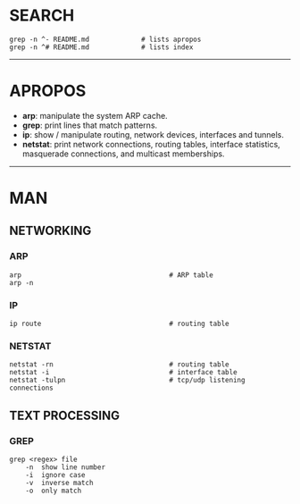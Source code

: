 # SEARCH

```
grep -n ^- README.md             # lists apropos
grep -n ^# README.md             # lists index
```

--------------------------------------------------------------------------------

# APROPOS

- **arp**: manipulate the system ARP cache.
- **grep**: print lines that match patterns.
- **ip**: show / manipulate routing, network devices, interfaces and tunnels.
- **netstat**: print network connections, routing tables, interface statistics, 
           masquerade connections, and multicast memberships.

--------------------------------------------------------------------------------

# MAN

## NETWORKING

### ARP

```
arp                                     # ARP table
arp -n
```

### IP

```
ip route                                # routing table
```

### NETSTAT

```
netstat -rn                             # routing table
netstat -i                              # interface table
netstat -tulpn                          # tcp/udp listening connections 
```

## TEXT PROCESSING

### GREP

```
grep <regex> file
    -n  show line number
    -i  ignore case
    -v  inverse match
    -o  only match
```
